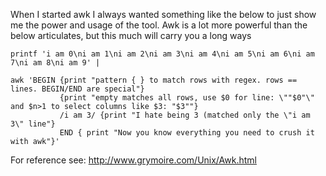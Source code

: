 When I started awk I always wanted something like the below to just show me the power and usage of the tool. Awk is a lot more powerful than the below articulates, but this much will carry you a long ways

```
printf 'i am 0\ni am 1\ni am 2\ni am 3\ni am 4\ni am 5\ni am 6\ni am 7\ni am 8\ni am 9' | 

awk 'BEGIN {print "pattern { } to match rows with regex. rows == lines. BEGIN/END are special"}            
           {print "empty matches all rows, use $0 for line: \""$0"\" and $n>1 to select columns like $3: "$3""} 
           /i am 3/ {print "I hate being 3 (matched only the \"i am 3\" line"} 
           END { print "Now you know everything you need to crush it with awk"}'
```

For reference see:
http://www.grymoire.com/Unix/Awk.html

